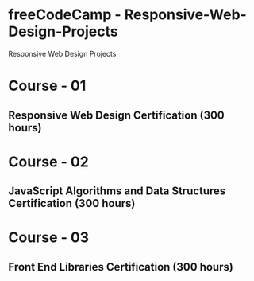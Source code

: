 # freeCodeCamp - Responsive-Web-Design-Projects
Responsive Web Design Projects 

#  Course - 01
##  Responsive Web Design Certification (300 hours)

#  Course - 02
##  JavaScript Algorithms and Data Structures Certification (300 hours)


#  Course - 03
##  Front End Libraries Certification (300 hours)

